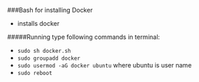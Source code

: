 ###Bash for installing Docker

* installs docker

#####Running
type following commands in terminal:
* `sudo sh docker.sh`
* `sudo groupadd docker`
* `sudo usermod -aG docker ubuntu` where ubuntu is user name
* `sudo reboot`

